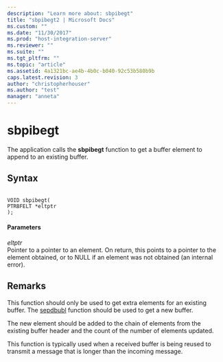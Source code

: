 ```yaml
---
description: "Learn more about: sbpibegt"
title: "sbpibegt2 | Microsoft Docs"
ms.custom: ""
ms.date: "11/30/2017"
ms.prod: "host-integration-server"
ms.reviewer: ""
ms.suite: ""
ms.tgt_pltfrm: ""
ms.topic: "article"
ms.assetid: 4a1321bc-ae4b-4b0c-b040-92c53b580b9b
caps.latest.revision: 3
author: "christopherhouser"
ms.author: "test"
manager: "anneta"
---
```

# sbpibegt
The application calls the **sbpibegt** function to get a buffer element to append to an existing buffer.  
  
## Syntax  
  
```  
  
VOID sbpibegt(   
PTRBFELT *eltptr   
);  
```  
  
#### Parameters  
 *eltptr*  
 Pointer to a pointer to an element. On return, this points to a pointer to the element obtained, or to NULL if an element was not obtained (an internal error).  
  
## Remarks  
 This function should only be used to get extra elements for an existing buffer. The [sepdbubl](../core/sepdbubl1.md) function should be used to get a new buffer.  
  
 The new element should be added to the chain of elements from the existing buffer header and the count of the number of elements updated.  
  
 This function is typically used when a received buffer is being reused to transmit a message that is longer than the incoming message.
